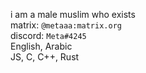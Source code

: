 i am a male muslim who exists <br />
matrix: `@metaaa:matrix.org` <br />
discord: `Meta#4245` <br />
English, Arabic <br />
JS, C, C++, Rust <br />
